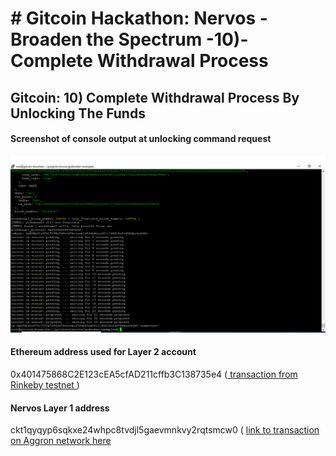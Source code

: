 <h1> # Gitcoin Hackathon: Nervos - Broaden the Spectrum -10)-Complete Withdrawal Process </h1>
<h2>  Gitcoin: 10) Complete Withdrawal Process By Unlocking The Funds </h2>

<h4> Screenshot of console output at unlocking command request </h4>
<img src="https://github.com/maxx6262/Gitcoin--CKB-10-Unlck/blob/main/ckb9-withdrawal-requesy.png" alt="Screenshot of console output when unlocking withrawal at Layer 2"/>

<h4> Ethereum address used for Layer 2 account </h4>
 0x401475868C2E123cEA5cfAD211cffb3C138735e4   (<a href='https://rinkeby.etherscan.io/tx/0x0641ef5231c054008269f3eaeec04f74158748b276653b009c0410f123f9c70f'> transaction from Rinkeby testnet </a> )
 
 <h4> Nervos Layer 1 address </h4>
 ckt1qyqyp6sqkxe24whpc8tvdjl5gaevmnkvy2rqtsmcw0 ( <a href='https://explorer.nervos.org/aggron/transaction/0x595b32c37917275a76944678e4ccb1f7fd080ea02111f6315c24f786ba3c8380' >link to transaction on Aggron network here </a>
